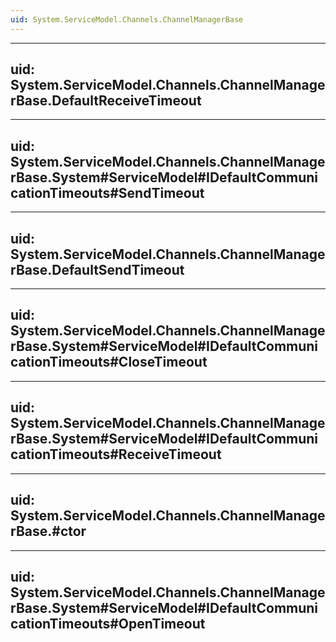 ```yaml
---
uid: System.ServiceModel.Channels.ChannelManagerBase
---
```


---
uid: System.ServiceModel.Channels.ChannelManagerBase.DefaultReceiveTimeout
---

---
uid: System.ServiceModel.Channels.ChannelManagerBase.System#ServiceModel#IDefaultCommunicationTimeouts#SendTimeout
---

---
uid: System.ServiceModel.Channels.ChannelManagerBase.DefaultSendTimeout
---

---
uid: System.ServiceModel.Channels.ChannelManagerBase.System#ServiceModel#IDefaultCommunicationTimeouts#CloseTimeout
---

---
uid: System.ServiceModel.Channels.ChannelManagerBase.System#ServiceModel#IDefaultCommunicationTimeouts#ReceiveTimeout
---

---
uid: System.ServiceModel.Channels.ChannelManagerBase.#ctor
---

---
uid: System.ServiceModel.Channels.ChannelManagerBase.System#ServiceModel#IDefaultCommunicationTimeouts#OpenTimeout
---
